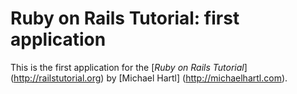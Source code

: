 # Ruby on Rails Tutorial: first application

This is the first application for the 
[*Ruby on Rails Tutorial*] (http://railstutorial.org) 
by [Michael Hartl] (http://michaelhartl.com).
